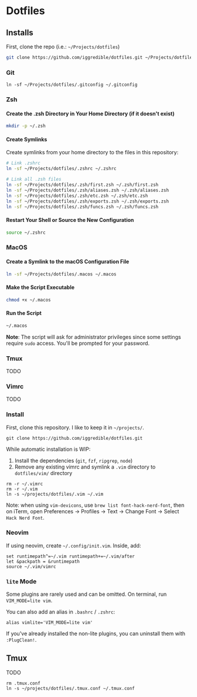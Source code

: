 # Dotfiles

## Installs

First, clone the repo (i.e.: `~/Projects/dotfiles`)

```bash
git clone https://github.com/iggredible/dotfiles.git ~/Projects/dotfiles
```

### Git

```
ln -sf ~/Projects/dotfiles/.gitconfig ~/.gitconfig
```

### Zsh

#### Create the .zsh Directory in Your Home Directory (if it doesn't exist)

```bash
mkdir -p ~/.zsh
```

#### Create Symlinks

Create symlinks from your home directory to the files in this repository:

```bash
# Link .zshrc
ln -sf ~/Projects/dotfiles/.zshrc ~/.zshrc

# Link all .zsh files
ln -sf ~/Projects/dotfiles/.zsh/first.zsh ~/.zsh/first.zsh
ln -sf ~/Projects/dotfiles/.zsh/aliases.zsh ~/.zsh/aliases.zsh
ln -sf ~/Projects/dotfiles/.zsh/etc.zsh ~/.zsh/etc.zsh
ln -sf ~/Projects/dotfiles/.zsh/exports.zsh ~/.zsh/exports.zsh
ln -sf ~/Projects/dotfiles/.zsh/funcs.zsh ~/.zsh/funcs.zsh
```

#### Restart Your Shell or Source the New Configuration

```bash
source ~/.zshrc
```

### MacOS


#### Create a Symlink to the macOS Configuration File

```bash
ln -sf ~/Projects/dotfiles/.macos ~/.macos
```

#### Make the Script Executable

```bash
chmod +x ~/.macos
```

#### Run the Script

```bash
~/.macos
```

**Note**: The script will ask for administrator privileges since some settings require `sudo` access. You'll be prompted for your password.

### Tmux

TODO

### Vimrc

TODO

### Install

First, clone this repository. I like to keep it in `~/projects/`.

```
git clone https://github.com/iggredible/dotfiles.git
```

While automatic installation is WIP:
1. Install the dependencies (`git`, `fzf`, `ripgrep`, `node`)
2. Remove any existing vimrc and symlink a `.vim` directory to `dotfiles/vim/` directory

```
rm -r ~/.vimrc
rm -r ~/.vim
ln -s ~/projects/dotfiles/.vim ~/.vim
```
Note: when using `vim-devicons`, use `brew list font-hack-nerd-font`, then on iTerm, open Preferences -> Profiles -> Text -> Change Font -> Select `Hack Nerd Font`.

### Neovim

If using neovim, create `~/.config/init.vim`. Inside, add:
```
set runtimepath^=~/.vim runtimepath+=~/.vim/after
let &packpath = &runtimepath
source ~/.vim/vimrc
```

### `lite` Mode

Some plugins are rarely used and can be omitted. On terminal, run `VIM_MODE=lite vim`.

You can also add an alias in `.bashrc` / `.zshrc`:
```
alias vimlite='VIM_MODE=lite vim'
```

If you've already installed the non-lite plugins, you can uninstall them with `:PlugClean!`.

## Tmux

TODO
```
rm .tmux.conf
ln -s ~/projects/dotfiles/.tmux.conf ~/.tmux.conf
```
